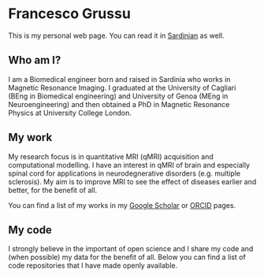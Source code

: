 # Francesco Grussu
This is my personal web page. You can read it in [Sardinian](https://github.com/fragrussu/fragrussu.github.io/blob/master/README.srd.md) as well.

## Who am I?
I am a Biomedical engineer born and raised in Sardinia who works in Magnetic Resonance Imaging. I graduated at the University of Cagliari (BEng in Biomedical engineering) and University of Genoa (MEng in Neuroengineering) and then obtained a PhD in Magnetic Resonance Physics at University College London.

## My work
My research focus is in quantitative MRI (qMRI) acquisition and computational modelling. I have an interest in qMRI of brain and especially spinal cord for applications in neurodegnerative disorders (e.g. multiple sclerosis). My aim is to improve MRI to see the effect of diseases earlier and better, for the benefit of all. 

You can find a list of my works in my [Google Scholar](https://scholar.google.co.uk/citations?user=Zj5Vt3YAAAAJ&hl=en&oi=sra) or [ORCID](https://orcid.org/0000-0002-0945-3909/print) pages.

## My code
I strongly believe in the important of open science and I share my code and (when possible) my data for the benefit of all. Below you can find a list of code repositories that I have made openly available.


